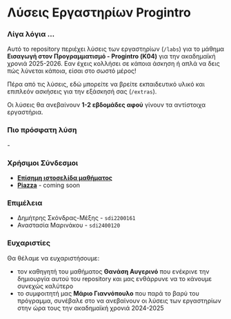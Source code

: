 # Λύσεις Εργαστηρίων Progintro

### Λίγα λόγια ...
Αυτό το repository περιέχει λύσεις των εργαστηρίων (`/labs`) για το μάθημα **Εισαγωγή στον Προγραμματισμό - Progintro (Κ04)** για την ακαδημαϊκή χρονιά 2025-2026. Εαν έχεις κολλήσει σε κάποια άσκηση ή απλά να δεις πώς λύνεται κάποια, είσαι στο σωστό μέρος! 

Πέρα από τις λύσεις, εδώ μπορείτε να βρείτε εκπαιδευτικό υλικό και επιπλεόν ασκήσεις για την εξάσκησή σας (`/extras`).

Οι λύσεις θα ανεβαίνουν **1-2 εβδομάδες αφού** γίνουν τα αντίστοιχα εργαστήρια.



### Πιο πρόσφατη λύση

\-

### Χρήσιμοι Σύνδεσμοι
- [**Επίσημη ιστοσελίδα μαθήματος**](https://progintro.github.io/)
- [**Piazza**]() - coming soon

### Επιμέλεια
- Δημήτρης Σκόνδρας-Μέξης - `sdi2200161`
- Αναστασία Μαρινάκου - `sdi2400120` 

### Ευχαριστίες
Θα θέλαμε να ευχαριστήσουμε:
- τον καθηγητή του μαθήματος **Θανάση Αυγερινό** που ενέκρινε την δημιουργία αυτού του repository και μας ενθάρρυνε να το κάνουμε συνεχώς καλύτερο
- το συμφοιτητή μας **Μάριο Γιαννόπουλο** που παρά το βαρύ του πρόγραμμα, συνέβαλε στο να ανεβαίνουν οι λύσεις των εργαστηρίων στην ώρα τους την ακαδημαϊκή χρονιά 2024-2025